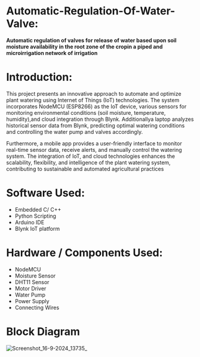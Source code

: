 # Automatic-Regulation-Of-Water-Valve: 
**Automatic regulation of valves for release of water based upon soil moisture availability in the root zone of the cropin a piped and microirrigation network of irrigation**

# Introduction:
This project presents an innovative approach to automate and optimize plant watering using Internet of Things (IoT) technologies. The system incorporates NodeMCU (ESP8266) as the IoT device, various sensors for monitoring environmental conditions (soil moisture, temperature, humidity),and cloud integration through Blynk. Additionallya laptop analyzes historical sensor data from Blynk, predicting optimal watering conditions and controlling the water pump and valves accordingly.

Furthermore, a mobile app provides a user-friendly interface to monitor real-time sensor data, receive alerts, and manually control the watering system. The integration of IoT, and cloud technologies enhances the scalability, flexibility, and intelligence of the plant watering system, contributing to sustainable and automated agricultural practices

# Software Used:
- Embedded C/ C++                                               
- Python Scripting                                               
- Arduino IDE                                                          
- Blynk IoT platform                                           

# Hardware / Components Used:
- NodeMCU   
- Moisture Sensor  
- DHT11 Sensor                                        
- Motor Driver                                  
- Water Pump               
- Power Supply                                          
- Connecting Wires                                     

# Block Diagram
![Screenshot_16-9-2024_13735_](https://github.com/user-attachments/assets/b2083848-6cbb-49df-9e45-d5d22d7f6571)

